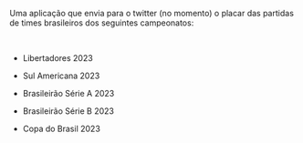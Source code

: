 <div align="left">

 Uma aplicação que envia para o twitter (no momento) o placar das partidas de times brasileiros dos seguintes campeonatos:
 
</br>

* Libertadores 2023

*  Sul Americana 2023

* Brasileirão Série A 2023

*  Brasileirão Série B 2023
  
*  Copa do Brasil 2023
</div>
